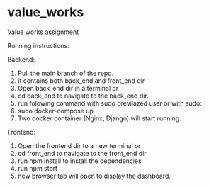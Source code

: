 # value_works
Value works assignment

Running instructions:

Backend:
1. Pull the main branch of the repo.
2. it contains both back_end and front_end dir 
3. Open back_end dir in a terminal or
4. cd back_end to navigate to the back_end dir.
5. run folowing command with sudo previlazed user or with sudo:
6. sudo docker-compose up
7. Two docker container (Nginx, Django) will start running.

Frontend:
1. Open the frontend dir to a new terminal or
2. cd front_end to navigate to the front_end dir
3. run npm install to install the dependencies
4. run npm start
5. new browser tab will open to display the dashboard.
 
 
